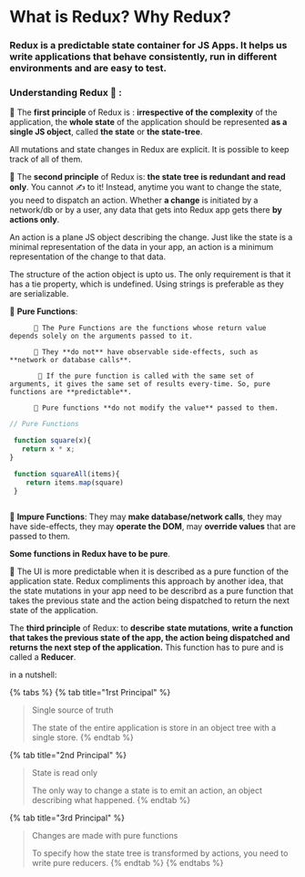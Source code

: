 # What is Redux? Why Redux?

### Redux is a predictable state container for JS Apps. It helps us write applications that behave consistently, run in different environments and are easy to test.

### **Understanding Redux** 🧐 :

📍 The **first principle** of Redux is : **irrespective of the complexity** of the application, the **whole state** of the application should be represented **as a single JS object**, called **the state** or **the state-tree**.

All mutations and state changes in Redux are explicit. It is possible to keep track of all of them.

📍 The **second principle** of Redux is: **the state tree is redundant and read only**. You cannot ✍ to it! Instead, anytime you want to change the state, you need to dispatch an action. Whether **a change** is initiated by a network/db or by a user, any data that gets into Redux app gets there **by actions only**.

An action is a plane JS object describing the change. Just like the state is a minimal representation of the data in your app, an action is a minimum representation of the change to that data. 

The structure of the action object is upto us. The only requirement is that it has a tie property, which is undefined. Using strings is preferable as they are serializable. 

📍 **Pure Functions**: 

          📌 The Pure Functions are the functions whose return value depends solely on the arguments passed to it. 

          📌 They **do not** have observable side-effects, such as **network or database calls**. 

           📌 If the pure function is called with the same set of arguments, it gives the same set of results every-time. So, pure functions are **predictable**.

          📌 Pure functions **do not modify the value** passed to them. 

```javascript
// Pure Functions

 function square(x){
   return x * x;
}

 function squareAll(items){
    return items.map(square)
 }  
  
```

 📍 **Impure Functions**: They may **make database/network calls**, they may have side-effects, they may **operate the DOM**, may **override values** that are passed to them.

**Some functions in Redux have to be pure**.

📍 The UI is more predictable when it is described as a pure function of the application state. Redux compliments this approach by another idea, that the state mutations in your app need to be describrd as a pure function that takes the previous state and the action being dispatched to return the next state of the application. 

The **third principle** of Redux: to **describe** **state mutations**, **write a function that takes the previous state of the app, the action being dispatched and returns the next step of the application.** This function has to pure and is called a **Reducer**.

in a nutshell:

{% tabs %}
{% tab title="1rst Principal" %}
> Single source of truth
>
> The state of the entire application is store in an object tree with a single store.
{% endtab %}

{% tab title="2nd Principal" %}
> State is read only
>
> The only way to change a state is to emit an action, an object describing what happened.
{% endtab %}

{% tab title="3rd Principal" %}
> Changes are made with pure functions
>
> To specify how the state tree is transformed by actions, you need to write pure reducers.
{% endtab %}
{% endtabs %}





